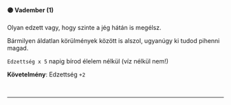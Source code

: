 #### 🟣 Vadember (1)

Olyan edzett vagy, hogy szinte a jég hátán is megélsz.

Bármilyen áldatlan körülmények között is alszol, ugyanúgy ki tudod pihenni magad.

`Edzettség x 5` napig bírod élelem nélkül (víz nélkül nem!)

**Követelmény**: Edzettség `+2`

<br />

---

